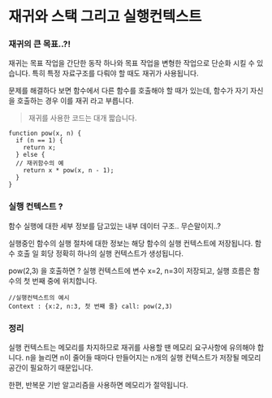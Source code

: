 # 재귀와 스택 그리고 실행컨텍스트
### 재귀의 큰 목표..?!
재귀는 목표 작업을 간단한 동작 하나와 목표 작업을 변형한 작업으로 단순화 시킬 수 있습니다.
특히 특정 자료구조를 다뤄야 할 때도 재귀가 사용됩니다.

문제를 해결하다 보면 함수에서 다른 함수를 호출해야 할 때가 있는데, 함수가 자기 자신을 호출하는 경우 이를 재귀 라고 부릅니다.
> 재귀를 사용한 코드는 대개 짧습니다.

````
function pow(x, n) {
  if (n == 1) {
    return x;
  } else {
  // 재귀함수의 예
    return x * pow(x, n - 1);
  }
}
````

### 실행 컨텍스트 ? 
함수 실행에 대한 세부 정보를 담고있는 내부 데이터 구조..
무슨말이지..?

실행중인 함수의 실행 절차에 대한 정보는 해당 함수의 실행 컨텍스트에 저장됩니다.
함수 호출 일 회당 정확히 하나의 실행 컨텍스트가 생성됩니다.

pow(2,3) 을 호출하면 ?
실행 컨텍스트에 변수 x=2, n=3이 저장되고, 실행 흐름은 함수의 첫 번째 중에 위치합니다.
```
//실행컨텍스트의 예시 
Context : {x:2, n:3, 첫 번째 줄} call: pow(2,3)
```

### 정리
실행 컨텍스트는 메모리를 차지하므로 재귀를 사용할 땐 메모리 요구사항에 유의해야 합니다. n을 늘리면 n이 줄어들 때마다 만들어지는 n개의 실행 컨텍스트가 저장될 메모리 공간이 필요하기 때문입니다.

한편, 반복문 기반 알고리즘을 사용하면 메모리가 절약됩니다.

